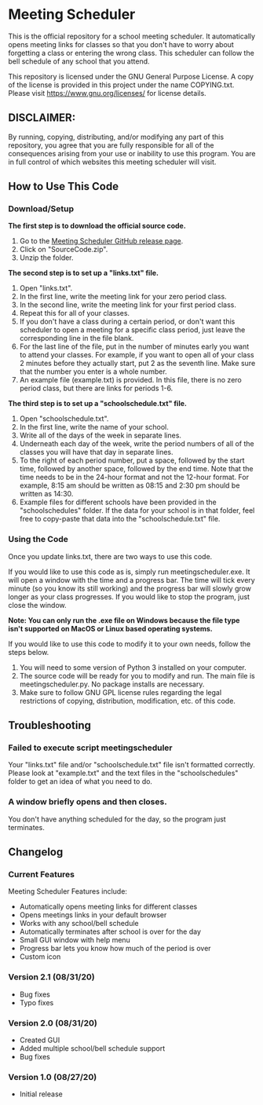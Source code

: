 # Meeting Scheduler
This is the official repository for a school meeting scheduler. It automatically opens meeting links for classes so that you don't have to worry about forgetting a class or entering the wrong class. This scheduler can follow the bell schedule of any school that you attend.

This repository is licensed under the GNU General Purpose License. A copy of the license is provided in this project under the name COPYING.txt. Please visit https://www.gnu.org/licenses/ for license details.

## DISCLAIMER:
By running, copying, distributing, and/or modifying any part of this repository, you agree that you are fully responsible for all of the consequences arising from your use or inability to use this program. You are in full control of which websites this meeting scheduler will visit.

## How to Use This Code
### Download/Setup
**The first step is to download the official source code.**
 1. Go to the [Meeting Scheduler GitHub release page](https://github.com/anshgandhi4/MeetingScheduler/releases/tag/v2.1).
 2. Click on "SourceCode.zip".
 3. Unzip the folder.
 
**The second step is to set up a "links.txt" file.**

 1. Open "links.txt".
 2. In the first line, write the meeting link for your zero period class.
 3. In the second line, write the meeting link for your first period class.
 4. Repeat this for all of your classes.
 5. If you don't have a class during a certain period, or don't want this scheduler to open a meeting for a specific class period, just leave the corresponding line in the file blank.
 6. For the last line of the file, put in the number of minutes early you want to attend your classes. For example, if you want to open all of your class 2 minutes before they actually start, put 2 as the seventh line. Make sure that the number you enter is a whole number.
 7. An example file (example.txt) is provided. In this file, there is no zero period class, but there are links for periods 1-6.

**The third step is to set up a "schoolschedule.txt" file.**

 1. Open "schoolschedule.txt".
 2. In the first line, write the name of your school.
 3. Write all of the days of the week in separate lines.
 4. Underneath each day of the week, write the period numbers of all of the classes you will have that day in separate lines.
 5. To the right of each period number, put a space, followed by the start time, followed by another space, followed by the end time. Note that the time needs to be in the 24-hour format and not the 12-hour format. For example, 8:15 am should be written as 08:15 and 2:30 pm should be written as 14:30.
 6. Example files for different schools have been provided in the "schoolschedules" folder. If the data for your school is in that folder, feel free to copy-paste that data into the "schoolschedule.txt" file.

### Using the Code
Once you update links.txt, there are two ways to use this code.

If you would like to use this code as is, simply run meetingscheduler.exe. It will open a window with the time and a progress bar. The time will tick every minute (so you know its still working) and the progress bar will slowly grow longer as your class progresses. If you would like to stop the program, just close the window.

**Note: You can only run the .exe file on Windows because the file type isn't supported on MacOS or Linux based operating systems.**

If you would like to use this code to modify it to your own needs, follow the steps below.
 1. You will need to some version of Python 3 installed on your computer.
 2. The source code will be ready for you to modify and run. The main file is meetingscheduler.py. No package installs are necessary.
 3. Make sure to follow GNU GPL license rules regarding the legal restrictions of copying, distribution, modification, etc. of this code.

## Troubleshooting
### Failed to execute script meetingscheduler
Your "links.txt" file and/or "schoolschedule.txt" file isn't formatted correctly. Please look at "example.txt" and the text files in the "schoolschedules" folder to get an idea of what you need to do.

### A window briefly opens and then closes.
You don't have anything scheduled for the day, so the program just terminates.

## Changelog
### Current Features
Meeting Scheduler Features include:
 - Automatically opens meeting links for different classes
 - Opens meetings links in your default browser
 - Works with any school/bell schedule
 - Automatically terminates after school is over for the day
 - Small GUI window with help menu
 - Progress bar lets you know how much of the period is over
 - Custom icon
### Version 2.1 (08/31/20)
 - Bug fixes
 - Typo fixes
### Version 2.0 (08/31/20)
 - Created GUI
 - Added multiple school/bell schedule support
 - Bug fixes
### Version 1.0 (08/27/20)
 - Initial release
